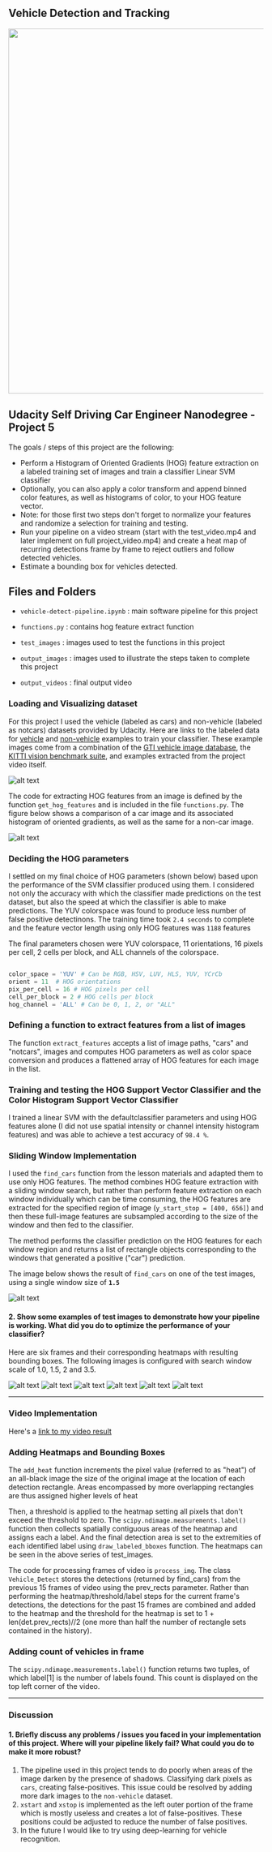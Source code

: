 [//]: # (Image References)
[image1]: ./output_images/data_visualization.png
[image2]: ./output_images/hog_visualization.png
[image3]: ./output_images/multiscale_detection_testimg1.jpg
[image4]: ./output_images/multiscale_detection_testimg2.jpg
[image5]: ./output_images/multiscale_detection_testimg3.jpg
[image6]: ./output_images/multiscale_detection_testimg4.jpg
[image7]: ./output_images/multiscale_detection_testimg5.jpg
[image8]: ./output_images/multiscale_detection_testimg6.jpg
[image9]: ./output_images/scale_1_5_detection.png


## Vehicle Detection and Tracking

<p align="center"> 
<img src="./misc/project_vid.gif" width = "720">
</p>

## Udacity Self Driving Car Engineer Nanodegree - Project 5

The goals / steps of this project are the following:

* Perform a Histogram of Oriented Gradients (HOG) feature extraction on a labeled training set of images and train a classifier Linear SVM classifier
* Optionally, you can also apply a color transform and append binned color features, as well as histograms of color, to your HOG feature vector. 
* Note: for those first two steps don't forget to normalize your features and randomize a selection for training and testing.
* Run your pipeline on a video stream (start with the test_video.mp4 and later implement on full project_video.mp4) and create a heat map of recurring detections frame by frame to reject outliers and follow detected vehicles.
* Estimate a bounding box for vehicles detected.


## Files and Folders

* `vehicle-detect-pipeline.ipynb` : main software pipeline for this project 

* `functions.py`  : contains hog feature extract function

* `test_images` : images used to test the functions in this project

* `output_images` : images used to illustrate the steps taken to complete this project

* `output_videos` : final output video 

### Loading and Visualizing dataset
For this project I used the vehicle (labeled as cars) and non-vehicle (labeled as notcars) datasets provided by Udacity. Here are links to the labeled data for [vehicle](https://s3.amazonaws.com/udacity-sdc/Vehicle_Tracking/vehicles.zip) and [non-vehicle](https://s3.amazonaws.com/udacity-sdc/Vehicle_Tracking/non-vehicles.zip) examples to train your classifier.  These example images come from a combination of the [GTI vehicle image database](http://www.gti.ssr.upm.es/data/Vehicle_database.html), the [KITTI vision benchmark suite](http://www.cvlibs.net/datasets/kitti/), and examples extracted from the project video itself.

![alt text][image1]

The code for extracting HOG features from an image is defined by the function `get_hog_features` and is included in the file `functions.py`. The figure below shows a comparison of a car image and its associated histogram of oriented gradients, as well as the same for a non-car image.

![alt text][image2]

### Deciding the HOG parameters

I settled on my final choice of HOG parameters (shown below) based upon the performance of the SVM classifier produced using them. I considered not only the accuracy with which the classifier made predictions on the test dataset, but also the speed at which the classifier is able to make predictions. The YUV colorspace was found to produce less number of false positive detectinons. The training time took `2.4 seconds` to complete and the feature vector length using only HOG features was `1188` features

The final parameters chosen were YUV colorspace, 11 orientations, 16 pixels per cell, 2 cells per block, and ALL channels of the colorspace.

```python

color_space = 'YUV' # Can be RGB, HSV, LUV, HLS, YUV, YCrCb
orient = 11  # HOG orientations
pix_per_cell = 16 # HOG pixels per cell
cell_per_block = 2 # HOG cells per block
hog_channel = 'ALL' # Can be 0, 1, 2, or "ALL"
```

### Defining a function to extract features from a list of images
The function `extract_features` accepts a list of image paths, "cars" and "notcars", images and computes HOG parameters as well as color space conversion and produces a flattened array of HOG features for each image in the list.

### Training and testing the HOG Support Vector Classifier and the Color Histogram Support Vector Classifier
I trained a linear SVM with the defaultclassifier parameters and using HOG features alone (I did not use spatial intensity or channel intensity histogram features) and was able to achieve a test accuracy of `98.4 %`.

### Sliding Window Implementation
I used the `find_cars` function from the lesson materials and adapted them to use only HOG features. The method combines HOG feature extraction with a sliding window search, but rather than perform feature extraction on each window individually which can be time consuming, the HOG features are extracted for the specified region of image (`y_start_stop = [400, 656]`) and then these full-image features are subsampled according to the size of the window and then fed to the classifier. 

The method performs the classifier prediction on the HOG features for each window region and returns a list of rectangle objects corresponding to the windows that generated a positive ("car") prediction.

The image below shows the result of `find_cars` on one of the test images, using a single window size of **`1.5`**

![alt text][image9]

#### 2. Show some examples of test images to demonstrate how your pipeline is working.  What did you do to optimize the performance of your classifier?

Here are six frames and their corresponding heatmaps with resulting bounding boxes. The following images is configured with search window scale of 1.0, 1.5, 2 and 3.5.

![alt text][image3]
![alt text][image4]
![alt text][image5]
![alt text][image6]
![alt text][image7]
![alt text][image8]

---
### Video Implementation

Here's a [link to my video result](./output_videos/project_output.mp4)

### Adding Heatmaps and Bounding Boxes
The `add_heat` function increments the pixel value (referred to as "heat") of an all-black image the size of the original image at the location of each detection rectangle. Areas encompassed by more overlapping rectangles are thus assigned higher levels of heat

Then, a threshold is applied to the heatmap setting all pixels that don't exceed the threshold to zero.
The `scipy.ndimage.measurements.label()` function then collects spatially contiguous areas of the heatmap and assigns each a label.
And the final detection area is set to the extremities of each identified label using `draw_labeled_bboxes` function. The heatmaps can be seen in the above series of test_images.

The code for processing frames of video is `process_img`. The class `Vehicle_Detect` stores the detections (returned by find_cars) from the previous 15 frames of video using the prev_rects parameter. Rather than performing the heatmap/threshold/label steps for the current frame's detections, the detections for the past 15 frames are combined and added to the heatmap and the threshold for the heatmap is set to 1 + len(det.prev_rects)//2 (one more than half the number of rectangle sets contained in the history).

### Adding count of vehicles in frame
The `scipy.ndimage.measurements.label()` function returns two tuples, of which label[1] is the number of labels found. This count is displayed on the top left corner of the video. 

---

### Discussion

#### 1. Briefly discuss any problems / issues you faced in your implementation of this project.  Where will your pipeline likely fail?  What could you do to make it more robust?

1. The pipeline used in this project tends to do poorly when areas of the image darken by the presence of shadows. Classifying dark pixels as `cars`, creating false-positives. This issue could be resolved by adding more dark images to the `non-vehicle` dataset.
2. `xstart` and `xstop` is implemented as the left outer portion of the frame which is mostly useless and creates a lot of false-positives. These positions could be adjusted to reduce the number of false positives.
3. In the future I would like to try using deep-learning for vehicle recognition.

